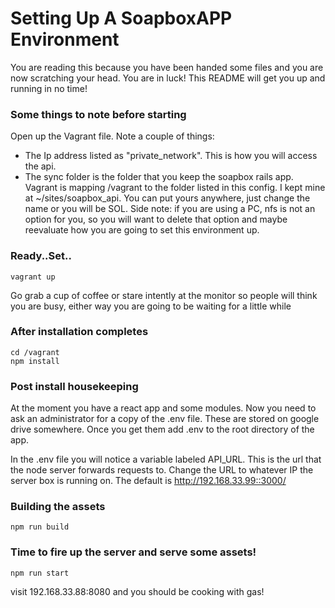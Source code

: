 # Setting Up A SoapboxAPP Environment

You are reading this because you have been handed some files and you are now scratching your head. You are in luck! This README will get you up and running in no time!

### Some things to note before starting

Open up the Vagrant file. Note a couple of things:
- The Ip address listed as "private_network". This is how you will access the api.
- The sync folder is the folder that you keep the soapbox rails app. Vagrant is mapping /vagrant to the folder listed in this config. I kept mine at ~/sites/soapbox_api. You can put yours anywhere, just change the name or you will be SOL. Side note: if you are using a PC, nfs is not an option for you, so you will want to delete that option and maybe reevaluate how you are going to set this environment up.

### Ready..Set..
	vagrant up
Go grab a cup of coffee or stare intently at the monitor so people will think you are busy, either way you are going to be waiting for a little while

### After installation completes
	cd /vagrant
	npm install
    
### Post install housekeeping
At the moment you have a react app and some modules. Now you need to ask an administrator for a copy of the .env file. These are stored on google drive somewhere. Once you get them add .env to the root directory of the app.

In the .env file you will notice a variable labeled API_URL. This is the url that the node server forwards requests to. Change the URL to whatever IP the server box is running on. The default is http://192.168.33.99::3000/

### Building the assets
  	npm run build
    
### Time to fire up the server and serve some assets!
  	npm run start
    
visit 192.168.33.88:8080 and you should be cooking with gas!

